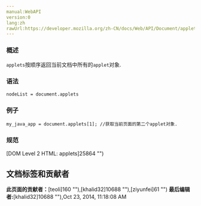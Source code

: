 ```yaml
---
manual:WebAPI
version:0
lang:zh
rawUrl:https://developer.mozilla.org/zh-CN/docs/Web/API/Document/applets
---
```





### 概述<a name="Summary"></a>


`applets`按顺序返回当前文档中所有的`applet`对象.


### 语法<a name="Syntax"></a>

```
nodeList = document.applets
```

### 例子<a name="Example"></a>

```
my_java_app = document.applets[1]; //获取当前页面的第二个applet对象.
```

### 规范<a name="Specification"></a>


[DOM Level 2 HTML: applets]25864 "")




## 文档标签和贡献者
**此页面的贡献者：**[teoli]160 ""),[khalid32]10688 ""),[ziyunfei]61 "")
**最后编辑者:**[khalid32]10688 ""),<time>Oct 23, 2014, 11:18:08 AM</time>


